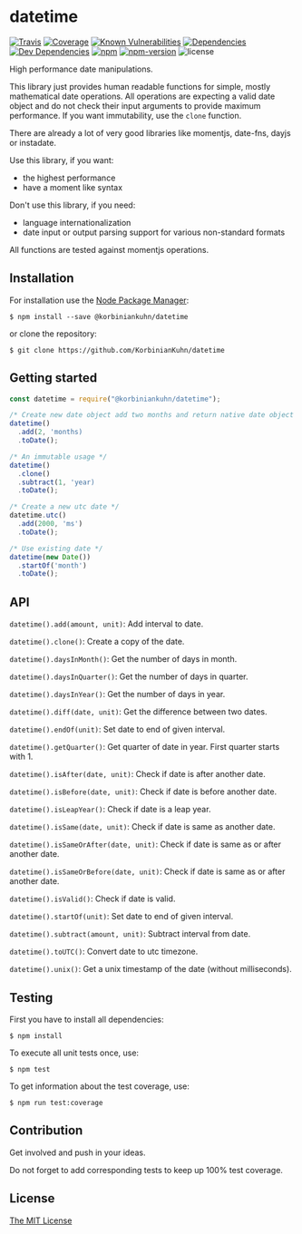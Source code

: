 # datetime

[![Travis](https://img.shields.io/travis/KorbinianKuhn/datetime.svg?style=flat-square)](https://travis-ci.org/KorbinianKuhn/datetime/builds)
[![Coverage](http://img.shields.io/coveralls/KorbinianKuhn/datetime.svg?style=flat-square&branch=master)](https://coveralls.io/r/KorbinianKuhn/datetime)
[![Known Vulnerabilities](https://snyk.io/test/github/KorbinianKuhn/datetime/badge.svg?style=flat-square)](https://snyk.io/test/github/KorbinianKuhn/datetime)
[![Dependencies](https://img.shields.io/david/KorbinianKuhn/datetime.svg?style=flat-square)](https://david-dm.org/KorbinianKuhn/datetime)
[![Dev Dependencies](https://img.shields.io/david/dev/KorbinianKuhn/datetime.svg?style=flat-square)](https://david-dm.org/KorbinianKuhn/datetime)
[![npm](https://img.shields.io/npm/dt/@korbiniankuhn/datetime.svg?style=flat-square)](https://www.npmjs.com/package/@korbiniankuhn/datetime)
[![npm-version](https://img.shields.io/npm/v/@korbiniankuhn/datetime.svg?style=flat-square)](https://www.npmjs.com/package/@korbiniankuhn/datetime)
![license](https://img.shields.io/github/license/KorbinianKuhn/datetime.svg?style=flat-square)

High performance date manipulations.

This library just provides human readable functions for simple, mostly mathematical date operations. All operations are expecting a valid date object and do not check their input arguments to provide maximum performance. If you want immutability, use the `clone` function.

There are already a lot of very good libraries like momentjs, date-fns, dayjs or instadate.

Use this library, if you want:

- the highest performance
- have a moment like syntax

Don't use this library, if you need:

- language internationalization
- date input or output parsing support for various non-standard formats

All functions are tested against momentjs operations.

## Installation

For installation use the [Node Package Manager](https://github.com/npm/npm):

```
$ npm install --save @korbiniankuhn/datetime
```

or clone the repository:

```
$ git clone https://github.com/KorbinianKuhn/datetime
```

## Getting started

```javascript
const datetime = require("@korbiniankuhn/datetime");

/* Create new date object add two months and return native date object */
datetime()
  .add(2, 'months)
  .toDate();

/* An immutable usage */
datetime()
  .clone()
  .subtract(1, 'year)
  .toDate();

/* Create a new utc date */
datetime.utc()
  .add(2000, 'ms')
  .toDate();

/* Use existing date */
datetime(new Date())
  .startOf('month')
  .toDate();
```

## API

`datetime().add(amount, unit)`: Add interval to date.

`datetime().clone()`: Create a copy of the date.

`datetime().daysInMonth()`: Get the number of days in month.

`datetime().daysInQuarter()`: Get the number of days in quarter.

`datetime().daysInYear()`: Get the number of days in year.

`datetime().diff(date, unit)`: Get the difference between two dates.

`datetime().endOf(unit)`: Set date to end of given interval.

`datetime().getQuarter()`: Get quarter of date in year. First quarter starts with 1.

`datetime().isAfter(date, unit)`: Check if date is after another date.

`datetime().isBefore(date, unit)`: Check if date is before another date.

`datetime().isLeapYear()`: Check if date is a leap year.

`datetime().isSame(date, unit)`: Check if date is same as another date.

`datetime().isSameOrAfter(date, unit)`: Check if date is same as or after another date.

`datetime().isSameOrBefore(date, unit)`: Check if date is same as or after another date.

`datetime().isValid()`: Check if date is valid.

`datetime().startOf(unit)`: Set date to end of given interval.

`datetime().subtract(amount, unit)`: Subtract interval from date.

`datetime().toUTC()`: Convert date to utc timezone.

`datetime().unix()`: Get a unix timestamp of the date (without milliseconds).

## Testing

First you have to install all dependencies:

```
$ npm install
```

To execute all unit tests once, use:

```
$ npm test
```

To get information about the test coverage, use:

```
$ npm run test:coverage
```

## Contribution

Get involved and push in your ideas.

Do not forget to add corresponding tests to keep up 100% test coverage.

## License

[The MIT License](LICENSE)

